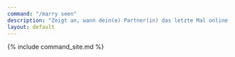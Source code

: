 ```yaml
---
command: "/marry seen"
description: "Zeigt an, wann dein(e) Partner(in) das letzte Mal online war."
layout: default
---
```

{% include command_site.md %}
